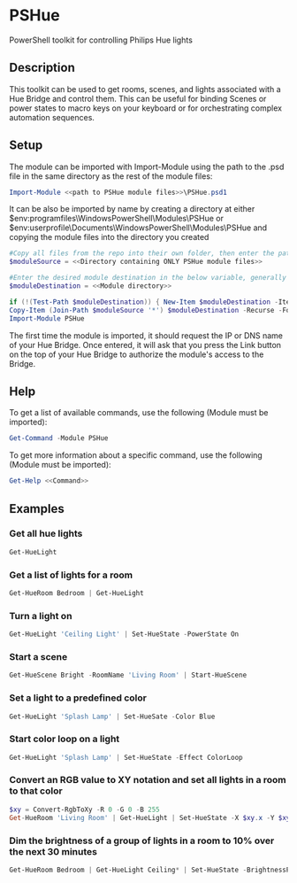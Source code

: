 # PSHue
PowerShell toolkit for controlling Philips Hue lights

## Description
This toolkit can be used to get rooms, scenes, and lights associated with a Hue Bridge and control them.  This can be useful for binding Scenes or power states to macro keys on your keyboard or for orchestrating complex automation sequences.

## Setup
The module can be imported with Import-Module using the path to the .psd file in the same directory as the rest of the module files:
```PowerShell
Import-Module <<path to PSHue module files>>\PSHue.psd1
```
It can be also be imported by name by creating a directory at either $env:programfiles\WindowsPowerShell\Modules\PSHue or $env:userprofile\Documents\WindowsPowerShell\Modules\PSHue and copying the module files into the directory you created
```PowerShell
#Copy all files from the repo into their own folder, then enter the path to that folder in the below variable:
$moduleSource = <<Directory containing ONLY PSHue module files>>

#Enter the desired module destination in the below variable, generally either $env:programfiles\WindowsPowerShell\Modules\PSHue or $env:userprofile\Documents\WindowsPowerShell\Modules\PSHue
$moduleDestination = <<Module directory>>

if (!(Test-Path $moduleDestination)) { New-Item $moduleDestination -ItemType Directory -Force }
Copy-Item (Join-Path $moduleSource '*') $moduleDestination -Recurse -Force
Import-Module PSHue
```

The first time the module is imported, it should request the IP or DNS name of your Hue Bridge.  Once entered, it will ask that you press the Link button on the top of your Hue Bridge to authorize the module's access to the Bridge.

## Help
To get a list of available commands, use the following (Module must be imported):
```PowerShell
Get-Command -Module PSHue
```
To get more information about a specific command, use the following (Module must be imported):
```PowerShell
Get-Help <<Command>>
```

## Examples
### Get all hue lights
```PowerShell
Get-HueLight
```

### Get a list of lights for a room
```PowerShell
Get-HueRoom Bedroom | Get-HueLight
```

### Turn a light on
```PowerShell
Get-HueLight 'Ceiling Light' | Set-HueState -PowerState On
```

### Start a scene
```PowerShell
Get-HueScene Bright -RoomName 'Living Room' | Start-HueScene
```

### Set a light to a predefined color
```PowerShell
Get-HueLight 'Splash Lamp' | Set-HueSate -Color Blue
```

### Start color loop on a light
```PowerShell
Get-HueLight 'Splash Lamp' | Set-HueState -Effect ColorLoop
```

### Convert an RGB value to XY notation and set all lights in a room to that color
```PowerShell
$xy = Convert-RgbToXy -R 0 -G 0 -B 255
Get-HueRoom 'Living Room' | Get-HueLight | Set-HueState -X $xy.x -Y $xy.y
```

### Dim the brightness of a group of lights in a room to 10% over the next 30 minutes
```PowerShell
Get-HueRoom Bedroom | Get-HueLight Ceiling* | Set-HueState -BrightnessPercent 10 -TransitionTime "00:30:00.0000"
```
